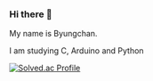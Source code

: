 ### Hi there 👋


My name is Byungchan.

I am studying C, Arduino and Python


[![Solved.ac Profile](http://mazassumnida.wtf/api/v2/generate_badge?boj=mololo12)](https://solved.ac/mololo12/)

<!--
**mololo12/mololo12** is a ✨ _special_ ✨ repository because its `README.md` (this file) appears on your GitHub profile.

Here are some ideas to get you started:

- 🔭 I’m currently working on ...
- 🌱 I’m currently learning ...
- 👯 I’m looking to collaborate on ...
- 🤔 I’m looking for help with ...
- 💬 Ask me about ...
- 📫 How to reach me: ...
- 😄 Pronouns: ...
- ⚡ Fun fact: ...
-->
